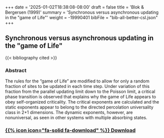 +++
date = '2025-01-02T18:38:08-08:00'
draft = false
title = 'Blok & Bergersen (1999)'
summary = 'Synchronous versus asynchronous updating in the "game of Life"'
weight = -19990401
bibFile = "bib-all-better-csl.json"
+++
<!-- Must include "bib" in filename: https://labs.loupbrun.ca/hugo-cite/usage/ -->

## Synchronous versus asynchronous updating in the "game of Life"

<!--  
{{< cite "blokSynchronous1999" >}}
 -->
{{< bibliography cited >}}


### Abstract

The rules for the “game of Life” are modified to allow for only a random fraction of sites to be updated in each time step. Under variation of this fraction from the parallel updating limit down to the Poisson limit, a critical phase transition is observed that explains why the game of Life appears to obey self-organized criticality. The critical exponents are calculated and the static exponents appear to belong to the directed percolation universality class in 2+1 dimensions. The dynamic exponents, however, are nonuniversal, as seen in other systems with multiple absorbing states. 


### [{{% icon icon="fa-solid fa-download" %}} Download](../blok99.pdf)
